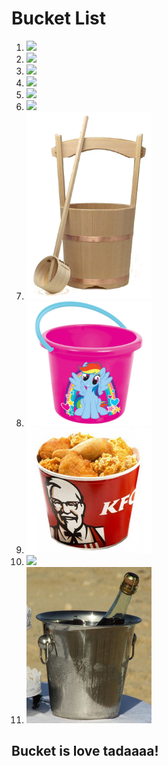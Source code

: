 # Bucket List

1. <img src="buckets/1.jpg" height="200">
2. <img src="buckets/2.jpg" height="200">
3. <img src="buckets/3.jpg" height="200">
4. <img src="buckets/4.jpg" height="200">
5. <img src="buckets/5.jpg" height="200">
6. <img src="buckets/6.jpg" height="200">
7. <img src="buckets/7.png" height="300">
8. <img src="buckets/8.png" height="200">
9. <img src="buckets/9.jpg" height="200">
10. <img src="http://scienceismetal.com/wp-content/uploads/2014/09/Buckethead.jpg" height="300">
11. <img src="buckets/ice-bucket.jpg" height="250">
## Bucket is love tadaaaa!
